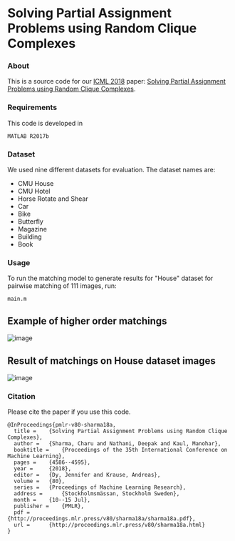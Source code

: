 # Solving Partial Assignment Problems using Random Clique Complexes

### About
This is a source code for our [ICML 2018](https://icml.cc/Conferences/2018) paper: [Solving Partial Assignment Problems using Random Clique Complexes](http://proceedings.mlr.press/v80/sharma18a).

### Requirements
This code is developed in 
```
MATLAB R2017b
```
### Dataset
We used nine different datasets for evaluation. The dataset names are:
- CMU House
- CMU Hotel
- Horse Rotate and Shear
- Car
- Bike
- Butterfly
- Magazine
- Building
- Book

### Usage
To run the matching model to generate results for "House" dataset for pairwise matching of 111 images, run:
```
main.m
```
## **Example of higher order matchings**
![image](https://user-images.githubusercontent.com/15656698/63844577-170d1c00-c9a6-11e9-927f-99886ea86a21.png)
## **Result of matchings on House dataset images**
![image](https://user-images.githubusercontent.com/15656698/63844422-d2818080-c9a5-11e9-8243-b72977b9e92c.png)

### Citation
Please cite the paper if you use this code.
```
@InProceedings{pmlr-v80-sharma18a,
  title = 	 {Solving Partial Assignment Problems using Random Clique Complexes},
  author = 	 {Sharma, Charu and Nathani, Deepak and Kaul, Manohar},
  booktitle = 	 {Proceedings of the 35th International Conference on Machine Learning},
  pages = 	 {4586--4595},
  year = 	 {2018},
  editor = 	 {Dy, Jennifer and Krause, Andreas},
  volume = 	 {80},
  series = 	 {Proceedings of Machine Learning Research},
  address = 	 {Stockholmsmässan, Stockholm Sweden},
  month = 	 {10--15 Jul},
  publisher = 	 {PMLR},
  pdf = 	 {http://proceedings.mlr.press/v80/sharma18a/sharma18a.pdf},
  url = 	 {http://proceedings.mlr.press/v80/sharma18a.html}
}

```
